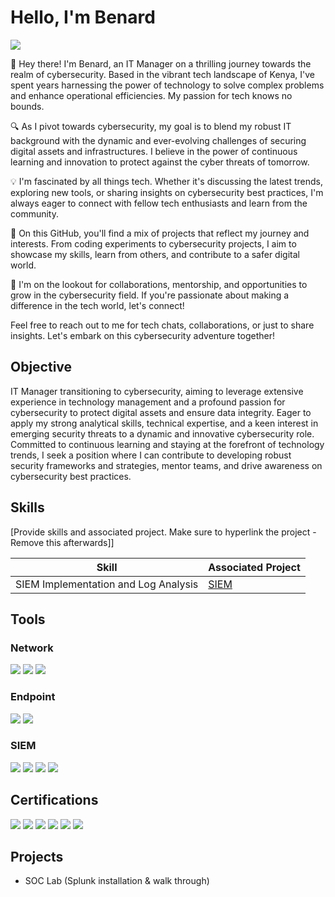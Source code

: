 # Hello, I'm Benard
<a href="https://linkedin.com"><img src="https://img.shields.io/badge/-LinkedIn-0072b1?&style=for-the-badge&logo=linkedin&logoColor=white" /></a>

👋 Hey there! I'm Benard, an IT Manager on a thrilling journey towards the realm of cybersecurity. Based in the vibrant tech landscape of Kenya, I've spent years harnessing the power of technology to solve complex problems and enhance operational efficiencies. My passion for tech knows no bounds.

🔍 As I pivot towards cybersecurity, my goal is to blend my robust IT background with the dynamic and ever-evolving challenges of securing digital assets and infrastructures. I believe in the power of continuous learning and innovation to protect against the cyber threats of tomorrow.

💡 I'm fascinated by all things tech. Whether it's discussing the latest trends, exploring new tools, or sharing insights on cybersecurity best practices, I'm always eager to connect with fellow tech enthusiasts and learn from the community.

🚀 On this GitHub, you'll find a mix of projects that reflect my journey and interests. From coding experiments to cybersecurity projects, I aim to showcase my skills, learn from others, and contribute to a safer digital world.

🌱 I'm on the lookout for collaborations, mentorship, and opportunities to grow in the cybersecurity field. If you're passionate about making a difference in the tech world, let's connect!

Feel free to reach out to me for tech chats, collaborations, or just to share insights. Let's embark on this cybersecurity adventure together!


## Objective
IT Manager transitioning to cybersecurity, aiming to leverage extensive experience in technology management and a profound passion for cybersecurity to protect digital assets and ensure data integrity. Eager to apply my strong analytical skills, technical expertise, and a keen interest in emerging security threats to a dynamic and innovative cybersecurity role. Committed to continuous learning and staying at the forefront of technology trends, I seek a position where I can contribute to developing robust security frameworks and strategies, mentor teams, and drive awareness on cybersecurity best practices.

## Skills
[Provide skills and associated project. Make sure to hyperlink the project - Remove this afterwards]]

| Skill                                         | Associated Project         |
|-----------------------------------------------|----------------------------|
| SIEM Implementation and Log Analysis          | <a href="https://github.com/karothebenard/SIEM/blob/main/README.md">SIEM</a>|


## Tools

### Network
<div>
    <img src="https://img.shields.io/badge/-Wireshark-1679A7?&style=for-the-badge&logo=Wireshark&logoColor=white" />
    <img src="https://img.shields.io/badge/-Suricata-EF3B2D?&style=for-the-badge&logo=Suricata&logoColor=white" />
    <img src="https://img.shields.io/badge/-Nmap-2C2D72?&style=for-the-badge&logo=Nmap&logoColor=white" />
</div>

### Endpoint
<div>
    <img src="https://img.shields.io/badge/-Microsoft_Defender_for_Endpoint-00A4EF?&style=for-the-badge&logo=Microsoft&logoColor=white" />
    <img src="https://img.shields.io/badge/-Bitdefender-F1602A?&style=for-the-badge&logo=Bitdefender&logoColor=white" />
</div>

### SIEM
<div>
    <img src="https://img.shields.io/badge/-Microsoft_Sentinel-0078D4?&style=for-the-badge&logo=Microsoft&logoColor=white" />
    <img src="https://img.shields.io/badge/-Splunk-000000?&style=for-the-badge&logo=Splunk&logoColor=white" />
    <img src="https://img.shields.io/badge/-Elastic-005571?&style=for-the-badge&logo=Elastic&logoColor=white" />
    <img src="https://img.shields.io/badge/-Wazuh-4B5E40?&style=for-the-badge&logo=Wazuh&logoColor=white" />
</div>

## Certifications
<div>
<img src="https://img.shields.io/badge/-Security%2B-FF0000?&style=for-the-badge&logo=CompTIA&logoColor=white" />
<img src="https://img.shields.io/badge/-Udemy%20Security%2B%20Complete%20Course%20Certificate-EA5252?&style=for-the-badge&logo=Udemy&logoColor=white" />
<img src="https://img.shields.io/badge/-Fortinet%20Network%20Security%20Associate-007ACC?&style=for-the-badge&logo=CompTIA&logoColor=white" />
<img src="https://img.shields.io/badge/-Google%20Cyber%20Security%20Professional-4285F4?&style=for-the-badge&logo=Google&logoColor=white" />
<img src="https://img.shields.io/badge/-(ISC)%C2%B2%20Certified%20in%20Cyber%20Security-006400?&style=for-the-badge&logo=placeholder&logoColor=white" />
<img src="https://img.shields.io/badge/-Cybrary%20Security%2B%20Complete%20Course%20Certificate-008080?&style=for-the-badge&logo=Security&logoColor=white" />
</div>

## Projects
- SOC Lab (Splunk installation & walk through)
  

